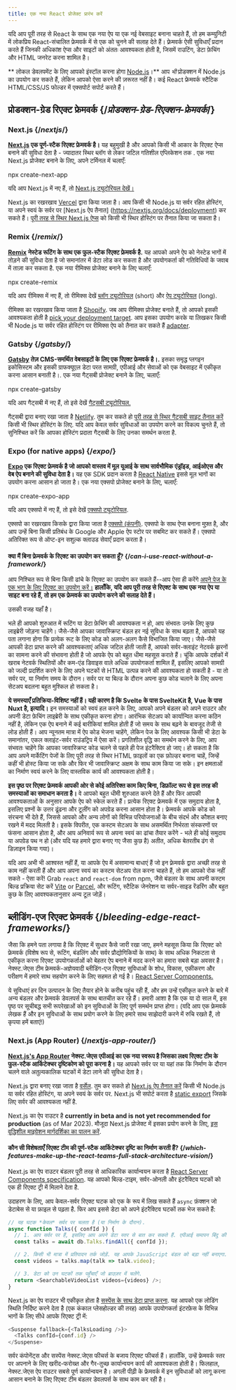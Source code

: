 ```yaml
---
title: एक नया React प्रोजेक्ट प्रारंभ करें
---
```


<Intro>

यदि आप पूरी तरह से React के साथ एक नया ऐप या एक नई वेबसाइट बनाना चाहते हैं, तो हम कम्युनिटी में लोकप्रिय React-संचालित फ्रेमवर्क में से एक को चुनने की सलाह देते हैं। फ़्रेमवर्क ऐसी सुविधाएँ प्रदान करते हैं जिनकी अधिकांश ऐप्स और साइटों को अंततः आवश्यकता होती है, जिसमें राउटिंग, डेटा फ़ेचिंग और HTML जनरेट करना शामिल है।

</Intro>

<Note>

** लोकल डेवलपमेंट के लिए आपको इंस्टॉल करना होगा [Node.js](https://nodejs.org/en/)।** आप *भी* प्रोडक्शन में Node.js का उपयोग कर सकते हैं, लेकिन आपको ऐसा करने की ज़रूरत नहीं है। कई React फ्रेमवर्क स्टैटिक HTML/CSS/JS फोल्डर में एक्सपोर्ट सपोर्ट करते हैं।

</Note>

## प्रोडक्शन-ग्रेड रिएक्ट फ्रेमवर्क {/*प्रोडक्शन-ग्रेड-रिएक्शन-फ्रेमवर्क*/}

### Next.js {/*nextjs*/}

**[Next.js](https://nextjs.org/) एक पूर्ण-स्टैक रिएक्ट फ्रेमवर्क है।** यह बहुमुखी है और आपको किसी भी आकार के रिएक्ट ऐप्स बनाने की सुविधा देता है - ज्यादातर स्थिर ब्लॉग से लेकर जटिल गतिशील एप्लिकेशन तक . एक नया Next.js प्रोजेक्ट बनाने के लिए, अपने टर्मिनल में चलाएँ:

<TerminalBlock>
npx create-next-app
</TerminalBlock>

यदि आप Next.js में नए हैं, तो [Next.js ट्यूटोरियल देखें।](https://nextjs.org/learn/foundations/about-nextjs)

Next.js का रखरखाव [Vercel](https://vercel.com/) द्वारा किया जाता है। आप किसी भी Node.js या सर्वर रहित होस्टिंग, या अपने स्वयं के सर्वर पर [Next.js ऐप तैनात] (https://nextjs.org/docs/deployment) कर सकते हैं। [पूरी तरह से स्थिर Next.js ऐप्स](https://nextjs.org/docs/advanced-features/static-html-export) को किसी भी स्थिर होस्टिंग पर तैनात किया जा सकता है।

### Remix {/*remix*/}

**[Remix](https://remix.run/) नेस्टेड रूटिंग के साथ एक फुल-स्टैक रिएक्ट फ्रेमवर्क है.** यह आपको अपने ऐप को नेस्टेड भागों में तोड़ने की सुविधा देता है जो समानांतर में डेटा लोड कर सकता है और उपयोगकर्ता की गतिविधियों के जवाब में ताज़ा कर सकता है. एक नया रीमिक्स प्रोजेक्ट बनाने के लिए चलाएँ:

<TerminalBlock>
npx create-remix
</TerminalBlock>

यदि आप रीमिक्स में नए हैं, तो रीमिक्स देखें [ब्लॉग ट्यूटोरियल](https://remix.run/docs/en/main/tutorials/blog) (short) और [ऐप ट्यूटोरियल](https://remix.run/docs/en/main/tutorials/jokes) (long).

रीमिक्स का रखरखाव किया जाता है [Shopify](https://www.shopify.com/). जब आप रीमिक्स प्रोजेक्ट बनाते हैं, तो आपको इसकी आवश्यकता होती है [pick your deployment target](https://remix.run/docs/en/main/guides/deployment). आप इसका उपयोग करके या लिखकर किसी भी Node.js या सर्वर रहित होस्टिंग पर रीमिक्स ऐप को तैनात कर सकते हैं [adapter](https://remix.run/docs/en/main/other-api/adapter).

### Gatsby {/*gatsby*/}

**[Gatsby](https://www.gatsbyjs.com/) तेज़ CMS-समर्थित वेबसाइटों के लिए एक रिएक्ट फ्रेमवर्क है।.** इसका समृद्ध प्लगइन इकोसिस्टम और इसकी ग्राफक्यूएल डेटा परत सामग्री, एपीआई और सेवाओं को एक वेबसाइट में एकीकृत करना आसान बनाती है।. एक नया गैट्सबी प्रोजेक्ट बनाने के लिए, चलाएँ:

<TerminalBlock>
npx create-gatsby
</TerminalBlock>

यदि आप गैट्सबी में नए हैं, तो इसे देखें [गैट्सबी ट्यूटोरियल.](https://www.gatsbyjs.com/docs/tutorial/)

गैट्सबी द्वारा बनाए रखा जाता है [Netlify](https://www.netlify.com/). तुम कर सकते हो [पूरी तरह से स्थिर गैट्सबी साइट तैनात करें](https://www.gatsbyjs.com/docs/how-to/previews-deploys-hosting) किसी भी स्थिर होस्टिंग के लिए. यदि आप केवल सर्वर सुविधाओं का उपयोग करने का विकल्प चुनते हैं, तो सुनिश्चित करें कि आपका होस्टिंग प्रदाता गैट्सबी के लिए उनका समर्थन करता है.

### Expo (for native apps) {/*expo*/}

**[Expo](https://expo.dev/) एक रिएक्ट फ्रेमवर्क है जो आपको वास्तव में मूल यूआई के साथ सार्वभौमिक एंड्रॉइड, आईओएस और वेब ऐप बनाने की सुविधा देता है।** यह एक SDK प्रदान करता है [React Native](https://reactnative.dev/) इससे मूल भागों का उपयोग करना आसान हो जाता है। एक नया एक्सपो प्रोजेक्ट बनाने के लिए, चलाएँ:

<TerminalBlock>
npx create-expo-app
</TerminalBlock>

यदि आप एक्सपो में नए हैं, तो इसे देखें [एक्सपो ट्यूटोरियल](https://docs.expo.dev/tutorial/introduction/).

एक्सपो का रखरखाव किसके द्वारा किया जाता है [एक्सपो (कंपनी)](https://expo.dev/about). एक्सपो के साथ ऐप्स बनाना मुफ़्त है, और आप उन्हें बिना किसी प्रतिबंध के Google और Apple ऐप स्टोर पर सबमिट कर सकते हैं। एक्सपो अतिरिक्त रूप से ऑप्ट-इन सशुल्क क्लाउड सेवाएँ प्रदान करता है।

<DeepDive>

#### क्या मैं बिना फ्रेमवर्क के रिएक्ट का उपयोग कर सकता हूँ? {/*can-i-use-react-without-a-framework*/}

आप निश्चित रूप से बिना किसी ढांचे के रिएक्ट का उपयोग कर सकते हैं--आप ऐसा ही करेंगे [अपने पेज के एक भाग के लिए रिएक्ट का उपयोग करें।](/learn/add-react-to-an-existing-project#using-react-for-a-part-of-your-existing-page) **हालाँकि, यदि आप पूरी तरह से रिएक्ट के साथ एक नया ऐप या साइट बना रहे हैं, तो हम एक फ्रेमवर्क का उपयोग करने की सलाह देते हैं।**

उसकी वजह यहाँ है।

भले ही आपको शुरुआत में रूटिंग या डेटा फ़ेचिंग की आवश्यकता न हो, आप संभवतः उनके लिए कुछ लाइब्रेरी जोड़ना चाहेंगे। जैसे-जैसे आपका जावास्क्रिप्ट बंडल हर नई सुविधा के साथ बढ़ता है, आपको यह पता लगाना होगा कि प्रत्येक रूट के लिए कोड को अलग-अलग कैसे विभाजित किया जाए। जैसे-जैसे आपकी डेटा प्राप्त करने की आवश्यकताएं अधिक जटिल होती जाती हैं, आपको सर्वर-क्लाइंट नेटवर्क झरनों का सामना करने की संभावना होती है जो आपके ऐप को बहुत धीमा महसूस कराते हैं। चूंकि आपके दर्शकों में खराब नेटवर्क स्थितियों और कम-एंड डिवाइस वाले अधिक उपयोगकर्ता शामिल हैं, इसलिए आपको सामग्री को जल्दी प्रदर्शित करने के लिए अपने घटकों से HTML उत्पन्न करने की आवश्यकता हो सकती है - या तो सर्वर पर, या निर्माण समय के दौरान। सर्वर पर या बिल्ड के दौरान अपना कुछ कोड चलाने के लिए अपना सेटअप बदलना बहुत मुश्किल हो सकता है।

**ये समस्याएँ प्रतिक्रिया-विशिष्ट नहीं हैं। यही कारण है कि Svelte के पास SvelteKit है, Vue के पास Nuxt है, इत्यादि।** इन समस्याओं को स्वयं हल करने के लिए, आपको अपने बंडलर को अपने राउटर और अपनी डेटा फ़ेचिंग लाइब्रेरी के साथ एकीकृत करना होगा। आरंभिक सेटअप को कार्यान्वित करना कठिन नहीं है, लेकिन एक ऐप बनाने में कई बारीकियां शामिल होती हैं जो समय के साथ बढ़ने के बावजूद तेजी से लोड होती हैं। आप न्यूनतम मात्रा में ऐप कोड भेजना चाहेंगे, लेकिन पेज के लिए आवश्यक किसी भी डेटा के समानांतर, एकल क्लाइंट-सर्वर राउंडट्रिप में ऐसा करें। प्रगतिशील वृद्धि का समर्थन करने के लिए, आप संभवतः चाहेंगे कि आपका जावास्क्रिप्ट कोड चलने से पहले ही पेज इंटरैक्टिव हो जाए। हो सकता है कि आप अपने मार्केटिंग पेजों के लिए पूरी तरह से स्थिर HTML फ़ाइलों का एक फ़ोल्डर बनाना चाहें, जिन्हें कहीं भी होस्ट किया जा सके और फिर भी जावास्क्रिप्ट अक्षम के साथ काम किया जा सके। इन क्षमताओं का निर्माण स्वयं करने के लिए वास्तविक कार्य की आवश्यकता होती है।

**इस पृष्ठ पर रिएक्ट फ्रेमवर्क आपकी ओर से कोई अतिरिक्त काम किए बिना, डिफ़ॉल्ट रूप से इस तरह की समस्याओं का समाधान करता है।** वे आपको बहुत धीमी शुरुआत करने देते हैं और फिर आपकी आवश्यकताओं के अनुसार आपके ऐप को स्केल करते हैं। प्रत्येक रिएक्ट फ्रेमवर्क में एक समुदाय होता है, इसलिए प्रश्नों के उत्तर ढूंढना और टूलींग को अपग्रेड करना आसान होता है। फ्रेमवर्क आपके कोड को संरचना भी देते हैं, जिससे आपको और अन्य लोगों को विभिन्न परियोजनाओं के बीच संदर्भ और कौशल बनाए रखने में मदद मिलती है। इसके विपरीत, एक कस्टम सेटअप के साथ असमर्थित निर्भरता संस्करणों पर फंसना आसान होता है, और आप अनिवार्य रूप से अपना स्वयं का ढांचा तैयार करेंगे - भले ही कोई समुदाय या अपग्रेड पथ न हो (और यदि यह हमारे द्वारा बनाए गए जैसा कुछ है) अतीत, अधिक बेतरतीब ढंग से डिज़ाइन किया गया)।

यदि आप अभी भी आश्वस्त नहीं हैं, या आपके ऐप में असामान्य बाधाएं हैं जो इन फ़्रेमवर्क द्वारा अच्छी तरह से काम नहीं करती हैं और आप अपना स्वयं का कस्टम सेटअप रोल करना चाहते हैं, तो हम आपको रोक नहीं सकते - ऐसा करें! Grab `react` and `react-dom` from npm, जैसे बंडलर के साथ अपनी कस्टम बिल्ड प्रक्रिया सेट करें [Vite](https://vitejs.dev/) or [Parcel](https://parceljs.org/), और रूटिंग, स्टैटिक जेनरेशन या सर्वर-साइड रेंडरिंग और बहुत कुछ के लिए आवश्यकतानुसार अन्य टूल जोड़ें।
</DeepDive>

## ब्लीडिंग-एज रिएक्ट फ्रेमवर्क {/*bleeding-edge-react-frameworks*/}

जैसा कि हमने पता लगाया है कि रिएक्ट में सुधार कैसे जारी रखा जाए, हमने महसूस किया कि रिएक्ट को फ्रेमवर्क (विशेष रूप से, रूटिंग, बंडलिंग और सर्वर प्रौद्योगिकियों के साथ) के साथ अधिक निकटता से एकीकृत करना रिएक्ट उपयोगकर्ताओं को बेहतर ऐप बनाने में मदद करने का हमारा सबसे बड़ा अवसर है। नेक्स्ट.जेएस टीम फ्रेमवर्क-अज्ञेयवादी ब्लीडिंग-एज रिएक्ट सुविधाओं के शोध, विकास, एकीकरण और परीक्षण में हमारे साथ सहयोग करने के लिए सहमत हो गई है। [React Server Components.](/blog/2023/03/22/react-labs-what-we-have-been-working-on-march-2023#react-server-components)

ये सुविधाएं हर दिन उत्पादन के लिए तैयार होने के करीब पहुंच रही हैं, और हम उन्हें एकीकृत करने के बारे में अन्य बंडलर और फ्रेमवर्क डेवलपर्स के साथ बातचीत कर रहे हैं। हमारी आशा है कि एक या दो साल में, इस पृष्ठ पर सूचीबद्ध सभी रूपरेखाओं को इन सुविधाओं के लिए पूर्ण समर्थन प्राप्त होगा। (यदि आप एक फ्रेमवर्क लेखक हैं और इन सुविधाओं के साथ प्रयोग करने के लिए हमारे साथ साझेदारी करने में रुचि रखते हैं, तो कृपया हमें बताएं!)

### Next.js (App Router) {/*nextjs-app-router*/}

**[Next.js's App Router](https://beta.nextjs.org/docs/getting-started) नेक्स्ट.जेएस एपीआई का एक नया स्वरूप है जिसका लक्ष्य रिएक्ट टीम के फुल-स्टैक आर्किटेक्चर दृष्टिकोण को पूरा करना है।** यह आपको सर्वर पर या यहां तक ​​कि निर्माण के दौरान चलने वाले अतुल्यकालिक घटकों में डेटा लाने की सुविधा देता है।

Next.js द्वारा बनाए रखा जाता है [वर्सेल](https://vercel.com/). तुम कर सकते हो [Next.js ऐप तैनात करें](https://nextjs.org/docs/deployment) किसी भी Node.js या सर्वर रहित होस्टिंग, या अपने स्वयं के सर्वर पर. Next.js भी सपोर्ट करता है [static export](https://beta.nextjs.org/docs/configuring/static-export) जिसके लिए सर्वर की आवश्यकता नहीं है.
<Pitfall>

Next.js का ऐप राउटर है **currently in beta and is not yet recommended for production** (as of Mar 2023). मौजूदा Next.js प्रोजेक्ट में इसका प्रयोग करने के लिए, [इस वृद्धिशील माइग्रेशन मार्गदर्शिका का पालन करें](https://beta.nextjs.org/docs/upgrade-guide#migrating-from-pages-to-app).

</Pitfall>

<DeepDive>

#### कौन सी विशेषताएँ रिएक्ट टीम की पूर्ण-स्टैक आर्किटेक्चर दृष्टि का निर्माण करती हैं? {/*which-features-make-up-the-react-teams-full-stack-architecture-vision*/}

Next.js का ऐप राउटर बंडलर पूरी तरह से आधिकारिक कार्यान्वयन करता है [React Server Components specification](https://github.com/reactjs/rfcs/blob/main/text/0188-server-components.md). यह आपको बिल्ड-टाइम, सर्वर-ओनली और इंटरैक्टिव घटकों को एक ही रिएक्ट ट्री में मिलाने देता है.

उदाहरण के लिए, आप केवल-सर्वर रिएक्ट घटक को एक के रूप में लिख सकते हैं `async` फ़ंक्शन जो डेटाबेस से या फ़ाइल से पढ़ता है. फिर आप इससे डेटा को अपने इंटरैक्टिव घटकों तक भेज सकते हैं:

```js
// यह घटक *केवल* सर्वर पर चलता है (या निर्माण के दौरान).
async function Talks({ confId }) {
  // 1. आप सर्वर पर हैं, इसलिए आप अपने डेटा स्तर से बात कर सकते हैं. एपीआई समापन बिंदु की आवश्यकता नहीं है.
  const talks = await db.Talks.findAll({ confId });

  // 2. किसी भी मात्रा में प्रतिपादन तर्क जोड़ें. यह आपके JavaScript बंडल को बड़ा नहीं बनाएगा.
  const videos = talks.map(talk => talk.video);

  // 3. डेटा को उन घटकों तक पहुँचाएँ जो ब्राउज़र में चलेंगे.
  return <SearchableVideoList videos={videos} />;
}
```

Next.js का ऐप राउटर भी एकीकृत होता है [सस्पेंस के साथ डेटा प्राप्त करना](/blog/2022/03/29/react-v18#suspense-in-data-frameworks). यह आपको एक लोडिंग स्थिति निर्दिष्ट करने देता है (एक कंकाल प्लेसहोल्डर की तरह) आपके उपयोगकर्ता इंटरफ़ेस के विभिन्न भागों के लिए सीधे आपके रिएक्ट ट्री में:

```js
<Suspense fallback={<TalksLoading />}>
  <Talks confId={conf.id} />
</Suspense>
```

सर्वर कंपोनेंट्स और सस्पेंस नेक्स्ट.जेएस फीचर्स के बजाय रिएक्ट फीचर्स हैं। हालाँकि, उन्हें फ्रेमवर्क स्तर पर अपनाने के लिए खरीद-फरोख्त और गैर-तुच्छ कार्यान्वयन कार्य की आवश्यकता होती है। फिलहाल, नेक्स्ट.जेएस ऐप राउटर सबसे पूर्ण कार्यान्वयन है। अगली पीढ़ी के फ्रेमवर्क में इन सुविधाओं को लागू करना आसान बनाने के लिए रिएक्ट टीम बंडलर डेवलपर्स के साथ काम कर रही है।

</DeepDive>
